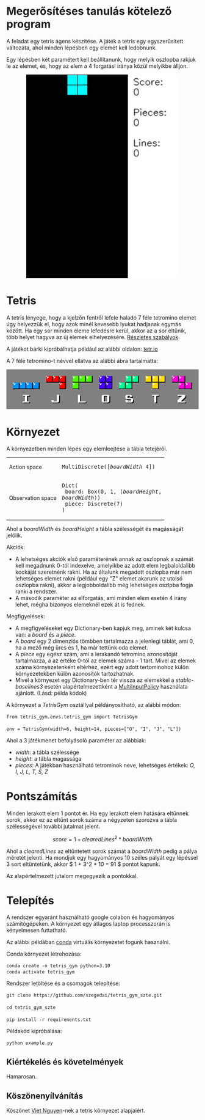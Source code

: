# Megerősítéses tanulás kötelező program

A feladat egy tetris ágens készítése. A játék a tetris egy egyszerűsített változata, ahol minden lépésben egy elemet kell ledobnunk.

Egy lépésben két paramétert kell beállítanunk, hogy melyik oszlopba rakjuk le az elemet, és, hogy az elem a 4 forgatási iránya közül melyikbe álljon.

<p align="center">
  <img src="docs/media/tetris_sample.gif" width=400><br/>
</p>

# Tetris

A tetris lényege, hogy a kjelzőn fentről lefele haladó 7 féle tetromino elemet úgy helyezzük el, hogy azok minél kevesebb lyukat hadjanak egymás között. Ha egy sor minden eleme lefedésre kerül, akkor az a sor eltűnik, több helyet hagyva az új elemek elhelyezésére. [Részletes szabályok](https://tetris.wiki/Tetris_Guideline).

A játékot bárki kipróbálhatja például az alábbi oldalon: [tetr.io](https://tetr.io/)


A 7 féle tetromino-t névvel ellátva az alábbi ábra tartalmatta:
<p align="center">
  <img src="docs/media/tetromino_names.png"><br/>
</p>


# Környezet

A környezetben minden lépés egy elemleejtése a tábla tetejéről. 

|   |   |
|-------------------|------------------------------|
| Action space      | <pre>MultiDiscrete([*boardWidth*  4])</pre> |
| Observation space | <pre>Dict(<br>  board: Box(0, 1, (*boardHeight*, *boardWidth*))<br>  piece: Discrete(7)<br>)</pre>|

Ahol a *boardWidth* és *boardHeight* a tábla szélességét és magásságát jelölik.

Akciók:
 - A lehetséges akciók első paraméterének annak az oszlopnak a számát kell megadnunk 0-tól indexelve, amelyikbe az adott elem legbaloldalibb kockáját szeretnénk rakni. Ha az általunk megadott oszlopba már nem lehetséges elemet rakni (például egy "Z" elemet akarunk az utolsó oszlopba rakni), akkor a legjobboldalibb még lehetséges oszlpba fogja ranki a rendszer.
 - A második paraméter az elforgatás, ami minden elem esetén 4 irány lehet, mégha bizonyos elemeknél ezek át is fednek.

Megfigyelések:
 - A megfigyeléseket egy Dictionary-ben kapjuk meg, aminek két kulcsa van: a *board* és a *piece*.
 - A *board* egy 2 dimenziós tömbben tartalmazza a jelenlegi táblát, ami 0, ha a mező még üres és 1, ha már tettünk oda elemet.
 - A *piece* egy egész szám, ami a lerakandó tetromino azonosítóját tartalmazza, a az értéke 0-tól az elemek száma - 1 tart. Mivel az elemek száma környezetenként eltérhez, ezért egy adott tertominohoz külön környezetekben külön azonosítók tartozhatnak.
 - Mivel a környezet egy Dictionary-ben tér vissza az elemekkel a *stable-baselines3* esetén alapértelmezettként a [MultiInputPolicy](https://stable-baselines3.readthedocs.io/en/master/modules/ppo.html#stable_baselines3.ppo.MultiInputPolicy) használata ajánlott. (Lásd: példa kódok)

 A környezet a *TetrisGym* osztállyal példányosítható, az alábbi módon:
 ```
 from tetris_gym.envs.tetris_gym import TetrisGym

 env = TetrisGym(width=6, height=14, pieces=["O", "I", "J", "L"])
 ```

 Ahol a 3 játékmenet befolyásoló paraméter az alábbiak:
  - *width*: a tábla szélessége
  - *height*: a tábla magassága
  - *pieces*: A játékban használható tetrominok neve, lehetséges értékek: *O, I, J, L, T, S, Z*

# Pontszámítás

Minden lerakott elem 1 pontot ér. Ha egy lerakott elem hatására eltűnnek sorok, akkor ez az eltűnt sorok száma a négyzeten szorozva a tábla szélességével további jutalmat jelent.

$$ score = 1 + clearedLines^2 * boardWidth $$

Ahol a *clearedLines* az eltűntetett sorok számát a *boardWidth* pedig a pálya méretét jelenti.
Ha mondjuk egy hagyományos 10 széles pályát egy lépéssel 3 sort eltüntetünk, akkor $ 1 + 3^2 * 10 = 91 $ pontot kapunk.

Az alapértelmezett jutalom megegyezik a pontokkal.

# Telepítés

A rendszer egyaránt használható google colabon és hagyományos számítógépeken. A környezet egy átlagos laptop processzorán is kényelmesen futtatható.

Az alábbi példában [conda](https://docs.conda.io/en/latest/) virtuális környezetet fogunk használni.

Conda környezet létrehozása:

```
conda create -n tetris_gym python=3.10
conda activate tetris_gym
```

Rendszer letöltése és a csomagok telepítése:

```
git clone https://github.com/szegedai/tetris_gym_szte.git

cd tetris_gym_szte

pip install -r requirements.txt
```

Példakód kipróbálása:

```
python example.py
```

## Kiértékelés és követelmények

Hamarosan.

## Köszönenyílvánítás

Köszönet  [Viet Nguyen](https://github.com/uvipen)-nek a tetris környezet alapjaiért.